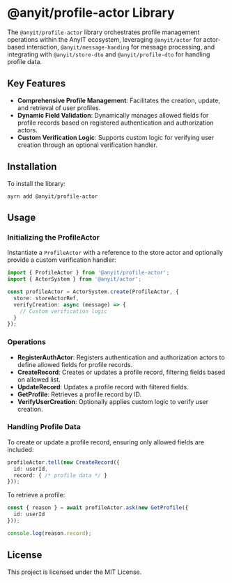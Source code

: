# @anyit/profile-actor Library

The `@anyit/profile-actor` library orchestrates profile management operations within the AnyIT ecosystem, 
leveraging `@anyit/actor` for actor-based interaction, `@anyit/message-handing` for message processing, and 
integrating with `@anyit/store-dto` and `@anyit/profile-dto` for handling profile data.

## Key Features

- **Comprehensive Profile Management**: Facilitates the creation, update, and retrieval of user profiles.
- **Dynamic Field Validation**: Dynamically manages allowed fields for profile records based on registered authentication and authorization actors.
- **Custom Verification Logic**: Supports custom logic for verifying user creation through an optional verification handler.

## Installation

To install the library:

```shell
ayrn add @anyit/profile-actor
```

## Usage

### Initializing the ProfileActor

Instantiate a `ProfileActor` with a reference to the store actor and optionally provide a custom verification handler:

```typescript
import { ProfileActor } from '@anyit/profile-actor';
import { ActorSystem } from '@anyit/actor';

const profileActor = ActorSystem.create(ProfileActor, {
  store: storeActorRef,
  verifyCreation: async (message) => {
    // Custom verification logic
  }
});
```

### Operations

- **RegisterAuthActor**: Registers authentication and authorization actors to define allowed fields for profile records.
- **CreateRecord**: Creates or updates a profile record, filtering fields based on allowed list.
- **UpdateRecord**: Updates a profile record with filtered fields.
- **GetProfile**: Retrieves a profile record by ID.
- **VerifyUserCreation**: Optionally applies custom logic to verify user creation.

### Handling Profile Data

To create or update a profile record, ensuring only allowed fields are included:

```typescript
profileActor.tell(new CreateRecord({
  id: userId,
  record: { /* profile data */ }
}));
```

To retrieve a profile:

```typescript
const { reason } = await profileActor.ask(new GetProfile({
  id: userId
}));

console.log(reason.record);
```

## License

This project is licensed under the MIT License.
